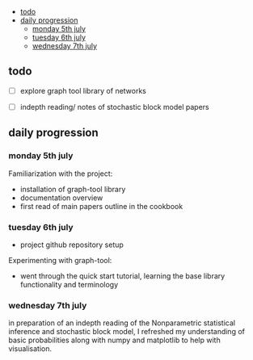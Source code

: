 - [todo](#todo)
- [daily progression](#daily-progression)
  - [monday 5th july](#monday-5th-july)
  - [tuesday 6th july](#tuesday-6th-july)
  - [wednesday 7th july](#wednesday-7th-july)


## todo

- [ ] explore graph tool library of networks
- [ ] indepth reading/ notes of stochastic block model papers
  

## daily progression

### monday 5th july

Familiarization with the project:
- installation of graph-tool library
- documentation overview 
- first read of main papers outline in the cookbook 

### tuesday 6th july

- project github repository setup

Experimenting with graph-tool:
- went through the quick start tutorial, learning the base library functionality and terminology

### wednesday 7th july

in preparation of an indepth reading of the Nonparametric statistical inference and stochastic block model, I refreshed my understanding of basic probabilities along with numpy and matplotlib to help with visualisation.

